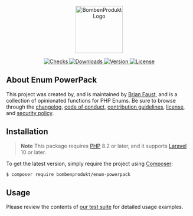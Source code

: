 <p align="center">
    <a href="https://bombenprodukt.com" target="_blank">
        <img src="https://raw.githubusercontent.com/faustbrian/assets/main/logo-text.svg" width="128" alt="BombenProdukt Logo" />
    </a>
</p>

<p align="center">
    <a href="https://github.com/faustbrian/enum-powerpack/actions">
        <img src="https://badge.sh/github/check-runs/BombenProdukt/enum-powerpack" alt="Checks" />
    </a>
    <a href="https://packagist.org/packages/bombenprodukt/enum-powerpack">
        <img src="https://badge.sh/packagist/downloads/BombenProdukt/enum-powerpack" alt="Downloads" />
    </a>
    <a href="https://packagist.org/packages/bombenprodukt/enum-powerpack">
        <img src="https://badge.sh/packagist/version/BombenProdukt/enum-powerpack" alt="Version" />
    </a>
    <a href="https://packagist.org/packages/bombenprodukt/enum-powerpack">
        <img src="https://badge.sh/packagist/license/BombenProdukt/enum-powerpack" alt="License" />
    </a>
</p>

## About Enum PowerPack

This project was created by, and is maintained by [Brian Faust](https://github.com/faustbrian), and is a collection of opinionated functions for PHP Enums. Be sure to browse through the [changelog](CHANGELOG.md), [code of conduct](.github/CODE_OF_CONDUCT.md), [contribution guidelines](.github/CONTRIBUTING.md), [license](LICENSE), and [security policy](.github/SECURITY.md).

## Installation

> **Note**
> This package requires [PHP](https://www.php.net/) 8.2 or later, and it supports [Laravel](https://laravel.com/) 10 or later.

To get the latest version, simply require the project using [Composer](https://getcomposer.org/):

```bash
$ composer require bombenprodukt/enum-powerpack
```

## Usage

Please review the contents of [our test suite](/tests) for detailed usage examples.
